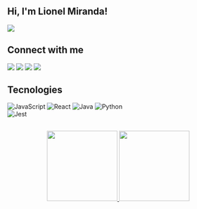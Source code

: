 ## Hi, I'm Lionel Miranda!

![](https://komarev.com/ghpvc/?username=lionelsu&color=red)

## Connect with me

<div align="left">
  <a href="#" target="_blank"><img src="https://img.shields.io/badge/YouTube-FF0000?style=for-the-badge&logo=youtube&logoColor=white"></a>
  <a href="https://www.instagram.com/pomumarts/" target="_blank"><img src="https://img.shields.io/badge/-Instagram-%23E4405F?style=for-the-badge&logo=instagram&logoColor=white"></a>
  <a href="mailto:contatolionelsu@gmail.com" target="_blank"><img src="https://img.shields.io/badge/-Gmail-%23333?style=for-the-badge&logo=gmail&logoColor=white"></a>
  <a href="https://www.linkedin.com/in/lionelsu/" target="_blank"><img src="https://img.shields.io/badge/-LinkedIn-%230077B5?style=for-the-badge&logo=linkedin&logoColor=white"></a>
</div>

## Tecnologies

  ![JavaScript](https://img.shields.io/badge/-JavaScript-333333?style=for-the-badge&logo=javascript)
  ![React](https://img.shields.io/badge/-React-333333?style=for-the-badge&logo=react)
  ![Java](https://img.shields.io/badge/-Java-333333?style=for-the-badge&logo=Java&logoColor=007396)
  ![Python](https://img.shields.io/badge/-Python-333333?style=for-the-badge&logo=python)
  <br>
  ![Jest](https://img.shields.io/badge/-Jest-333333?style=for-the-badge&logo=jest)
  
<!-- ## DevOps

  ![Git](https://img.shields.io/badge/-Git-333333?style=for-the-badge&logo=git)
  ![GitHub](https://img.shields.io/badge/-GitHub-333333?style=for-the-badge&logo=github)
  
## Dev Tools

  ![Visual Studio Code](https://img.shields.io/badge/-Visual%20Studio%20Code-333333?style=flat&logo=visual-studio-code&logoColor=007ACC)
  ![Eclipse](https://img.shields.io/badge/-Eclipse-333333?style=flat&logo=eclipse-ide&logoColor=2C2255)
  ![InteliJ](https://img.shields.io/badge/-IntelliJ%20IDEA-333333?style=flat&logo=intellij-idea&logoColor=007ACC)

## Tools & Other

  ![Ubuntu](https://img.shields.io/badge/-Ubuntu-333333?style=for-the-badge&logo=insomnia)
  ![Zoom](https://img.shields.io/badge/-Zoom-333333?style=for-the-badge&logo=zoom)
  ![Slack](https://img.shields.io/badge/-Slack-333333?style=for-the-badge&logo=slack)
  ![Notion](https://img.shields.io/badge/-Notion-333333?style=for-the-badge&logo=notion)
  ![Trello](https://img.shields.io/badge/-Trello-333333?style=for-the-badge&logo=trello) -->

##

<div align="center">
  <a href="https://github.com/lionelsu">
  <img height="160em" src="https://github-readme-stats.vercel.app/api?username=lionelsu&show_icons=true&theme=dracula&include_all_commits=true&count_private=true" />
  <img height="160em" src="https://github-readme-stats.vercel.app/api/top-langs/?username=lionelsu&layout=compact&langs_count=7&theme=dracula" />
</div>

##

